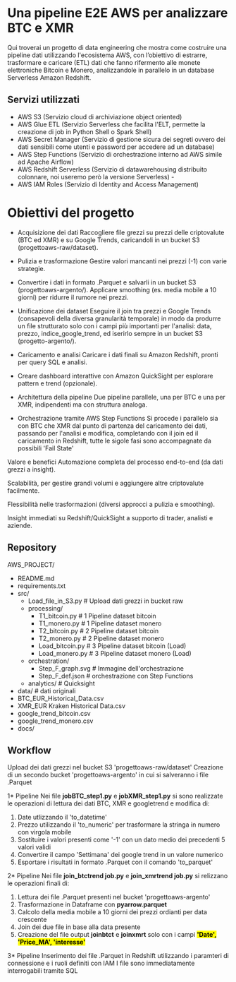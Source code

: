 # Una pipeline E2E AWS per analizzare BTC e XMR
Qui troverai un progetto di data engineering che mostra come costruire una pipeline dati utilizzando l'ecosistema AWS, con l’obiettivo di estrarre, trasformare e caricare (ETL) dati che fanno rifermento alle monete elettroniche Bitcoin e Monero, analizzandole in parallelo in un database Serverless Amazon Redshift.

## Servizi utilizzati
- AWS S3 (Servizio cloud di archiviazione object oriented)
- AWS Glue ETL (Servizio Serverless che facilita l'ELT, permette la creazione di job in Python Shell o Spark Shell)
- AWS Secret Manager (Servizio di gestione sicura dei segreti ovvero dei dati sensibili come utenti e password per accedere ad un database)
- AWS Step Functions (Servizio di orchestrazione interno ad AWS simile ad Apache Airflow)
- AWS Redshift Serverless (Servizio di datawarehousing distribuito colonnare, noi useremo però la versione Serverless) -
- AWS IAM Roles (Servizio di Identity and Access Management)

# Obiettivi del progetto
- Acquisizione dei dati
Raccogliere file grezzi su prezzi delle criptovalute (BTC ed XMR) e su Google Trends, caricandoli in un bucket S3 (progettoaws-raw/dataset).

- Pulizia e trasformazione
Gestire valori mancanti nei prezzi (-1) con varie strategie.

- Convertire i dati in formato .Parquet e salvarli in un bucket S3 (progettoaws-argento/).
Applicare smoothing (es. media mobile a 10 giorni) per ridurre il rumore nei prezzi.

- Unificazione dei dataset
Eseguire il join tra prezzi e Google Trends (consapevoli della diversa granularità temporale) in modo da produrre un file strutturato solo con i campi più importanti per l'analisi: data, prezzo, indice_google_trend, ed iserirlo sempre in un bucket S3 (progetto-argento/).

- Caricamento e analisi
Caricare i dati finali su Amazon Redshift, pronti per query SQL e analisi.

- Creare dashboard interattive con Amazon QuickSight per esplorare pattern e trend (opzionale).

- Architettura della pipeline
Due pipeline parallele, una per BTC e una per XMR, indipendenti ma con struttura analoga.

- Orchestrazione tramite AWS Step Functions
Si procede i parallelo sia con BTC che XMR dal punto di partenza del caricamento dei dati, passando per l'analisi e modifica, completando con il join ed il caricamento in Redshift, tutte le sigole fasi sono accompagnate da possibili 'Fail State'

Valore e benefici
Automazione completa del processo end-to-end (da dati grezzi a insight).

Scalabilità, per gestire grandi volumi e aggiungere altre criptovalute facilmente.

Flessibilità nelle trasformazioni (diversi approcci a pulizia e smoothing).

Insight immediati su Redshift/QuickSight a supporto di trader, analisti e aziende.

## Repository
AWS_PROJECT/
- README.md
- requirements.txt
- src/
  - Load_file_in_S3.py    # Upload dati grezzi in bucket raw
  - processing/
    - T1_bitcoin.py     # 1 Pipeline dataset bitcoin   
    - T1_monero.py      # 1 Pipeline dataset monero
    - T2_bitcoin.py     # 2 Pipeline dataset bitcoin
    - T2_monero.py      # 2 Pipeline dataset monero
    - Load_bitcoin.py   # 3 Pipeline dataset bitcoin (Load)
    - Load_monero.py    # 3 Pipeline dataset monero (Load)
  - orchestration/
    - Step_F_graph.svg  # Immagine dell'orchestrazione      
    - Step_F_def.json   # orchestrazione con Step Functions
  - analytics/          # Quicksight
 - data/                # dati originali
  - BTC_EUR_Historical_Data.csv
  - XMR_EUR Kraken Historical Data.csv
  - google_trend_bitcoin.csv
  - google_trend_monero.csv               
- docs/

## Workflow
Upload dei dati grezzi nel bucket S3 'progettoaws-raw/dataset'
Creazione di un secondo bucket 'progettoaws-argento' in cui si salveranno i file .Parquet

1* Pipeline
Nei file <strong>jobBTC_step1.py</strong> e <strong>jobXMR_step1.py</strong> si sono realizzate le operazioni di lettura dei dati BTC, XMR e googletrend e modifica di:
1. Date utlizzando il 'to_datetime'
2. Prezzo utilizzando il 'to_numeric' per trasformare la stringa in numero con virgola mobile
3. Sostituire i valori presenti come '-1' con un dato medio dei precedenti 5 valori validi
4. Convertire il campo 'Settimana' dei google trend in un valore numerico
5. Esportare i risultati in formato .Parquet con il comando 'to_parquet'

2* Pipeline
Nei file <strong>join_btctrend job.py</strong> e <strong>join_xmrtrend job.py</strong> si relizzano le operazioni finali di:
1. Lettura dei file .Parquet presenti nel bucket 'progettoaws-argento'
2. Trasformazione in Dataframe con <strong>pyarrow.parquet</strong>
3. Calcolo della media mobile a 10 giorni dei prezzi ordianti per data crescente
4. Join dei due file in base alla data presente
5. Creazione del file output <strong>joinbtct</strong> e <strong>joinxmrt</strong> solo con i campi <strong><mark>'Date', 'Price_MA', 'interesse'</mark></strong>

3* Pipeline 
Inserimento dei file .Parquet in Redshift utilizzando i paramteri di connessione e i ruoli definiti con IAM
I file sono immediatamente interrogabili tramite SQL
